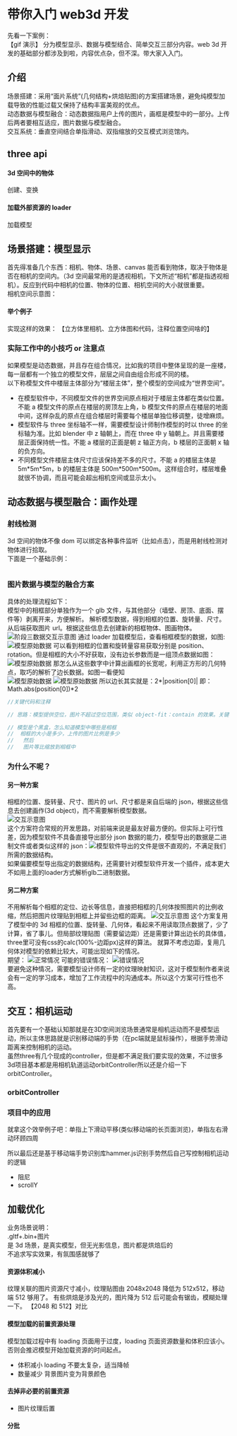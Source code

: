 # 带你入门 web3d 开发

先看一下案例：  
【gif 演示】
分为模型显示、数据与模型结合、简单交互三部分内容。web 3d 开发的基础部分都涉及到啦，内容优点杂，但不深。带大家入入门。

## 介绍

场景搭建：采用“面片系统”(几何结构+烘焙贴图)的方案搭建场景，避免纯模型加载导致的性能过载又保持了结构丰富美观的优点。  
动态数据与模型融合：动态数据指用户上传的图片，画框是模型中的一部分。上传后两者要相互适应，图片数据与模型融合。  
交互系统：垂直空间结合单指滑动、双指缩放的交互模式浏览馆内。

## three api

#### 3d 空间中的物体

创建、变换

#### 加载外部资源的 loader

加载模型

## 场景搭建：模型显示

首先得准备几个东西：相机、物体、场景、canvas
能否看到物体，取决于物体是否在相机的空间内。（3d 空间最常用的是透视相机，下文所述“相机”都是指透视相机）。反应到代码中相机的位置、物体的位置、相机空间的大小就很重要。  
相机空间示意图：

<!-- ![相机空间示意图](./assets/space_camera.webp) -->

#### 举个例子

实现这样的效果：
【立方体里相机、立方体图和代码，注释位置空间啥的】

### 实际工作中的小技巧 or 注意点

如果模型是动态数据，并且存在组合情况，比如我的项目中整体呈现的是一座楼，每一层都有一个独立的模型文件，层层之间自由组合形成不同的楼。  
以下称模型文件中楼层主体部分为“楼层主体”，整个模型的空间成为“世界空间”。

- 在模型软件中，不同模型文件的世界空间原点相对于楼层主体都在类似位置。不能 a 模型文件的原点在楼层的房顶左上角，b 模型文件的原点在楼层的地面中间，这样杂乱的原点在组合楼层时需要每个楼层单独位移调整，徒增麻烦。
- 模型软件与 three 坐标轴不一样，需要模型设计师制作模型的时以 three 的坐标轴为准。比如 blender 中 z 轴朝上，而在 three 中 y 轴朝上。并且需要楼层正面保持统一性。不能 a 楼层的正面是朝 z 轴正方向，b 楼层的正面朝 x 轴的负方向。
- 不同模型文件楼层主体尺寸应该保持差不多的尺寸。不能 a 的楼层主体是 5m\*5m\*5m，b 的楼层主体是 500m\*500m\*500m。这样组合时，楼层堆叠就很不协调，而且可能会超出相机空间或显示太小。

## 动态数据与模型融合：画作处理

### 射线检测

3d 空间的物体不像 dom 可以绑定各种事件监听（比如点击），而是用射线检测对物体进行拾取。  
下面是一个基础示例：

```js
```

### 图片数据与模型的融合方案

具体的处理流程如下：  
模型中的相框部分单独作为一个 glb 文件，与其他部分（墙壁、房顶、底面、摆件等）剥离开来，方便解析。
解析模型数据，得到相框的位置、旋转量、尺寸。从后端获取图片 url。根据这些信息去创建新的相框物体、图画物体。
![阶段三数据交互示意图](./assets/ag_exhibit_3.png)
通过 loader 加载模型后，查看相框模型的数据，如图:  
![模型原始数据](./assets/ag_exhibit_03_1.png)
可以看到相框的位置和旋转量容易获取分别是 position、rotation。但是相框的大小不好获取，没有边长参数而是一组顶点数据如图：
![模型原始数据](./assets/ag_exhibit_3_2.png)
那怎么从这些数字中计算出画框的长宽呢，利用正方形的几何特点，取巧的解析了边长数据。如图一看便知  
![模型原始数据](./assets/ag_exhibit_3_3.png)
![模型原始数据](./assets/ag_exhibit_3_4.png)
所以边长其实就是：2*|position[0]| 即：Math.abs(position[0])*2

```js
//关键代码和注释

// 思路：模型提供空位，图片不超过空位范围，类似 object-fit：contain 的效果。关键在于实现 contain 效果，得知道：

// 模型是个黑盒，怎么知道模型中哪些是相框
//  相框的大小是多少，上传的图片比例是多少
//   然后
//   图片等比缩放到相框中
```

### 为什么不呢？

#### 另一种方案

相框的位置、旋转量、尺寸、图片的 url、尺寸都是来自后端的 json，根据这些信息去创建画作(3d object)，而不需要解析模型数据。  
![交互示意图](./assets/ag_exhibit_1.png)  
这个方案符合常规的开发思路，对前端来说是最友好最方便的。但实际上可行性差，因为模型软件不具备直接导出部分 json 数据的能力，模型导出的数据是二进制文件或者类似这样的 json：![模型软件导出的文件](./assets//ag_exhibit_1_1.png)是很不直观的，不满足我们所需的数据结构。  
如果偏要模型导出指定的数据结构，还需要针对模型软件开发一个插件，成本更大不如用上面的loader方式解析glb二进制数据。

#### 另二种方案

不用解析每个相框的定位、边长等信息，直接把相框的几何体按照图片的比例收缩，然后把图片纹理贴到相框上并留些边框的距离。
![交互示意图](./assets/ag_exhibit_2.png)
这个方案复用了模型中的 3d 相框的位置、旋转量、几何体，看起来不用读取顶点数据了，少了计算，省了事儿。但局部纹理贴图（需要留边距）还是需要计算出边长的具体值，three里可没有css的calc(100%-边距px)这样的算法。
就算不考虑边距，复用几何体对模型的依赖比较大，可能出现如下的情况。  
期望：
![正常情况](./assets/ag_exhibit_2_suc.png)
可能的错误情况：
![错误情况](./assets/ag_exhibit_2_error.png)  
要避免这种情况，需要模型设计师有一定的纹理映射知识，这对于模型制作者来说会有一定的学习成本，增加了工作流程中的沟通成本。所以这个方案可行性也不高。

## 交互：相机运动
首先要有一个基础认知那就是在3D空间浏览场景通常是相机运动而不是模型运动，所以主体思路就是识别移动端的手势（在pc端就是鼠标操作），根据手势滑动距离来控制相机的运动。  
虽然three有几个现成的controller，但是都不满足我们要实现的效果，不过很多3d项目基本都是用相机轨道运动orbitController所以还是介绍一下orbitController。
### orbitController

### 项目中的应用

就拿这个效举例子吧：单指上下滑动平移(类似移动端的长页面浏览)，单指左右滑动环顾四周  

所以最后还是基于移动端手势识别库hammer.js识别手势然后自己写控制相机运动的逻辑
- 阻尼
- scrollY

## 加载优化

业务场景说明：  
.gltf+.bin+图片  
是 3d 场景，是真实模型，但无光影信息，图片都是烘焙后的  
不追求写实效果，有氛围感就够了

#### 资源体积减小

纹理关联的图片资源尺寸减小，纹理贴图由 2048x2048 降低为 512x512，移动端 512 够用了。
有些烘焙是涉及光的，图片降为 512 后可能会有锯齿，模糊处理一下。
【2048 和 512】对比

#### 模型加载的前置资源处理

模型加载过程中有 loading 页面用于过度，loading 页面资源数量和体积应该小。否则会推迟模型开始加载资源的时间起点。

- 体积减小
  loading 不要太复杂，适当降帧
- 数量减少
  背景图片变为背景颜色

#### 去掉非必要的前置资源

- 图片纹理后置

#### 分批
